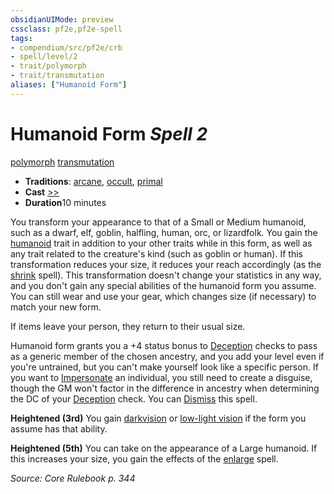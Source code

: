 ```yaml
---
obsidianUIMode: preview
cssclass: pf2e,pf2e-spell
tags:
- compendium/src/pf2e/crb
- spell/level/2
- trait/polymorph
- trait/transmutation
aliases: ["Humanoid Form"]
---
```

# Humanoid Form *Spell 2*   
[polymorph](../../rules/traits/polymorph.md)  [transmutation](../../rules/traits/transmutation.md)  

- **Traditions**: [arcane](../../rules/traits/arcane.md), [occult](../../rules/traits/occult.md), [primal](../../rules/traits/primal.md)
- **Cast** [>>](../../rules/core-rulebook/chapter-9-playing-the-game.md#Actions "Two-Action") 
- **Duration**10 minutes

You transform your appearance to that of a Small or Medium humanoid, such as a dwarf, elf, goblin, halfling, human, orc, or lizardfolk. You gain the [humanoid](../../rules/traits/humanoid.md) trait in addition to your other traits while in this form, as well as any trait related to the creature's kind (such as goblin or human). If this transformation reduces your size, it reduces your reach accordingly (as the [shrink](shrink.md) spell). This transformation doesn't change your statistics in any way, and you don't gain any special abilities of the humanoid form you assume. You can still wear and use your gear, which changes size (if necessary) to match your new form.

If items leave your person, they return to their usual size.

Humanoid form grants you a +4 status bonus to [Deception](../skills.md#Deception) checks to pass as a generic member of the chosen ancestry, and you add your level even if you're untrained, but you can't make yourself look like a specific person. If you want to [Impersonate](../../rules/actions/impersonate.md) an individual, you still need to create a disguise, though the GM won't factor in the difference in ancestry when determining the DC of your [Deception](../skills.md#Deception) check. You can [Dismiss](../../rules/actions/dismiss.md) this spell.

**Heightened (3rd)** You gain [darkvision](../../rules/abilities/darkvision.md) or [low-light vision](../../rules/abilities/low-light-vision.md) if the form you assume has that ability.

**Heightened (5th)** You can take on the appearance of a Large humanoid. If this increases your size, you gain the effects of the [enlarge](enlarge.md) spell.

*Source: Core Rulebook p. 344*